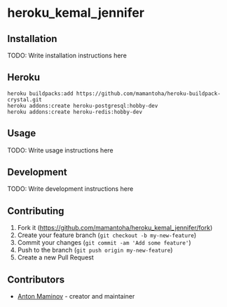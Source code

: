# heroku_kemal_jennifer

## Installation

TODO: Write installation instructions here

## Heroku

```console
heroku buildpacks:add https://github.com/mamantoha/heroku-buildpack-crystal.git
heroku addons:create heroku-postgresql:hobby-dev
heroku addons:create heroku-redis:hobby-dev
```

## Usage

TODO: Write usage instructions here

## Development

TODO: Write development instructions here

## Contributing

1. Fork it (<https://github.com/mamantoha/heroku_kemal_jennifer/fork>)
2. Create your feature branch (`git checkout -b my-new-feature`)
3. Commit your changes (`git commit -am 'Add some feature'`)
4. Push to the branch (`git push origin my-new-feature`)
5. Create a new Pull Request

## Contributors

- [Anton Maminov](https://github.com/mamantoha) - creator and maintainer
